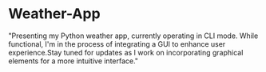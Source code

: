 # Weather-App
"Presenting my Python weather app, currently operating in CLI mode. While functional, I'm in the process of integrating a GUI to enhance user experience.Stay tuned for updates as I work on incorporating graphical elements for a more intuitive interface."
